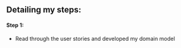 Detailing my steps:
------------------

#### Step 1:
- Read through the user stories and developed my domain model
